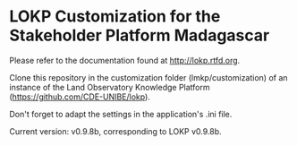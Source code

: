 LOKP Customization for the Stakeholder Platform Madagascar
===========

Please refer to the documentation found at http://lokp.rtfd.org.

Clone this repository in the customization folder (lmkp/customization) of an
instance of the Land Observatory Knowledge Platform
(https://github.com/CDE-UNIBE/lokp).

Don't forget to adapt the settings in the application's .ini file.

Current version: v0.9.8b, corresponding to LOKP v0.9.8b.
